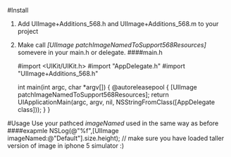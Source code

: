 #Install
1) Add UIImage+Additions_568.h and UIImage+Additions_568.m to your project
2) Make call *[UIImage patchImageNamedToSupport568Resources]* somevere in your main.h or delegate.
####main.h

	#import <UIKit/UIKit.h>
	#import "AppDelegate.h"
	#import "UIImage+Additions_568.h"
	
	int main(int argc, char *argv[])
	{
	    @autoreleasepool {
	        [UIImage patchImageNamedToSupport568Resources];
	        return UIApplicationMain(argc, argv, nil, NSStringFromClass([AppDelegate class]));
	    }
	}

	

#Usage
Use your pathced *imageNamed* used in the same way as before
####exapmle
	NSLog(@"%f",[UIImage imageNamed:@"Default"].size.height); // make sure you have loaded taller version of image in iphone 5 simulator :)